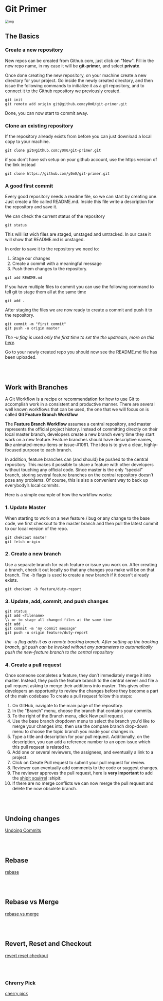 # Git Primer

<img src="https://imgs.xkcd.com/comics/git.png" alt="img" style="zoom:70%;" />


## The Basics

### Create a new repository

New repos can be created from Github.com, just click on "New".
Fill in the new repo name, in my case it will be **git-primer**, and select **private**.

Once done creating the new repository, on your machine create a new directory for your project.
Go inside the newly created directory, and then issue the following commands to initialize it as a git repository, and to connect it to the Github repository we previously created.

```
git init
git remote add origin git@github.com:y0m0/git-primer.git
```
Done, you can now start to commit away.

### Clone an existing repository

If the repository already exists from before you can just download a local copy to your machine.

```
git clone git@github.com:y0m0/git-primer.git
```
if you don't have ssh setup on your github account, use the https version of the link instead
```
git clone https://github.com/y0m0/git-primer.git
```

### A good first commit

Every good repository needs a readme file, so we can start by creating one.
Just create a file called README.md. Inside this file write a description for the repository and save it.  

We can check the current status of the repository
```
git status
```
This will list wich files are staged, unstaged and untracked.
In our case it will show that README.md is unstaged.

In order to save it to the repository we need to:
1. Stage our changes
2. Create a commit with a meaningful message
3. Push them changes to the repository.

```
git add README.md
```

If you have multiple files to commit you can use the following command to tell git to stage them all at the same time
```
git add .
```

After staging the files we are now ready to create a commit and push it to the repository.
```
git commit -m "first commit"
git push -u origin master
```
*The  -u flag is used only the first time to set the the upstream, more on this [here](https://stackoverflow.com/a/37770744)*.

Go to your newly created repo you should now see the README.md file has been uploaded.

</br>
</br>

## Work with Branches

A Git Workflow is a recipe or recommendation for how to use Git to accomplish work in a consistent and productive manner. There are several well known workflows that can be used, the one that we will focus on is called **Git Feature Branch Workflow**

The **Feature Branch Workflow** assumes a central repository, and master represents the official project history. Instead of committing directly on their local master branch, developers create a new branch every time they start work on a new feature. Feature branches should have descriptive names, like animated-menu-items or issue-#1061. The idea is to give a clear, highly-focused purpose to each branch.


In addition, feature branches can (and should) be pushed to the central repository. This makes it possible to share a feature with other developers without touching any official code. Since master is the only “special” branch, storing several feature branches on the central repository doesn’t pose any problems. Of course, this is also a convenient way to back up everybody’s local commits.

Here is a simple example of how the workflow works:

### 1. Update Master
When starting to work on a new feature / bug or any change to the base code, we first checkout to the master branch and then pull the latest commit to our local version of the repo.
```
git chekcout master
git fetch origin
```
### 2. Create a new branch
Use a separate branch for each feature or issue you work on. After creating a branch, check it out locally so that any changes you make will be on that branch. The -b flags is used to create a new branch if it doesn't already exists.
```
git checkout -b feature/duty-report
```

### 3. Update, add, commit, and push changes
```
git status
git add <filename>
\\ or to stage all changed files at the same time
git add .
git commit -m 'my commit message'
git push -u origin feature/duty-report
```
*the -u flag adds it as a remote tracking branch. After setting up the tracking branch, git push can be invoked without any parameters to automatically push the new-feature branch to the central repository*

### 4. Create a pull request
Once someone completes a feature, they don’t immediately merge it into master. Instead, they push the feature branch to the central server and file a pull request asking to merge their additions into master. This gives other developers an opportunity to review the changes before they become a part of the main codebase
To create a pull request follow this steps:
1. On GitHub, navigate to the main page of the repository.
2. In the "Branch" menu, choose the branch that contains your commits.
3. To the right of the Branch menu, click New pull request.
4. Use the base branch dropdown menu to select the branch you'd like to merge your changes into, then use the compare branch drop-down menu to choose the topic branch you made your changes in.
5. Type a title and description for your pull request. Additionally, on the description, you can add a reference number to an open issue which this pull request is related to. 
6. Add one or several reviewers, the assignees, and eventually a link to a project.
7. Click on Create Pull request to submit your pull request for review.
8. Reviewer can eventually add comments to the code or suggest changes.
9. The reviewer approves the pull request, here is **very important** to add the [shipit squirrel](https://github.blog/2012-09-24-how-we-ship-github-for-windows/) :shipit:
10. If there are no merge conflicts we can now merge the pull request and delete the now obsolete branch.


</br>
</br>

## Undoing changes

[Undoing Commits](https://www.atlassian.com/git/tutorials/undoing-changes)

</br>
</br>

## Rebase

[rebase](https://www.atlassian.com/git/tutorials/rewriting-history/git-rebase)

</br>
</br>

## Rebase vs Merge

[rebase vs merge](https://www.atlassian.com/git/tutorials/merging-vs-rebasing)

</br>
</br>

## Revert, Reset and Checkout

[revert reset checkout](https://www.atlassian.com/git/tutorials/resetting-checking-out-and-reverting)

</br>
</br>

### Chrerry Pick

[cherry pick](https://www.atlassian.com/git/tutorials/cherry-pick)

